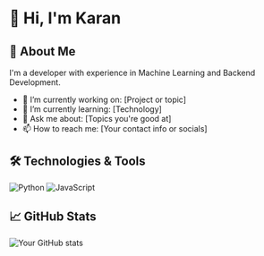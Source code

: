# 👋 Hi, I'm Karan

## 🚀 About Me
I'm a developer with experience in Machine Learning and Backend Development.

- 🔭 I’m currently working on: [Project or topic]
- 🌱 I’m currently learning: [Technology]
- 💬 Ask me about: [Topics you're good at]
- 📫 How to reach me: [Your contact info or socials]

## 🛠️ Technologies & Tools
![Python](https://img.shields.io/badge/-Python-333333?style=flat&logo=python)
![JavaScript](https://img.shields.io/badge/-JavaScript-333333?style=flat&logo=javascript)
<!-- Add more badges from shields.io -->

## 📈 GitHub Stats
![Your GitHub stats](https://github-readme-stats.vercel.app/api?username=YourUsername&show_icons=true&hide_title=true)


